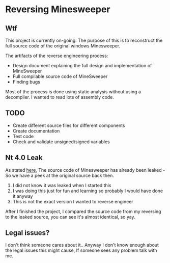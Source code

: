 # Reversing Minesweeper

## Wtf

This project is currently on-going. The purpose of this is to reconstruct the full source code
of the original windows Minesweeper.

The artifacts of the reverse engineering process:

- Design document explaining the full design and implementation of MineSweeper
- Full compilable source code of MineSweeper
- Finding bugs 

Most of the process is done using static analysis without using a decompiler. I wanted to read lots of assembly code.

## TODO

- Create different source files for different components
- Create documentation
- Test code 
- Check and validate unsigned/signed variables 

## Nt 4.0 Leak

As stated [here](https://tcrf.net/Minesweeper_(Windows,_1990)#Source_Code_Oddities), The source code of Minesweeper has already
been leaked - So we have a peek at the original source back then.

1) I did not know it was leaked when I started this
2) I was doing this just for fun and learning so probably I would have done it anyway
3) This is not the exact version I wanted to reverse engineer

After I finished the project, I compared the source code from my reversing to the leaked source, you can see it's almost identical,
so yay.

## Legal issues?

I don't think someone cares about it.. Anyway I don't know enough about the legal issues this might cause,
If someone sees any problem talk with me.
